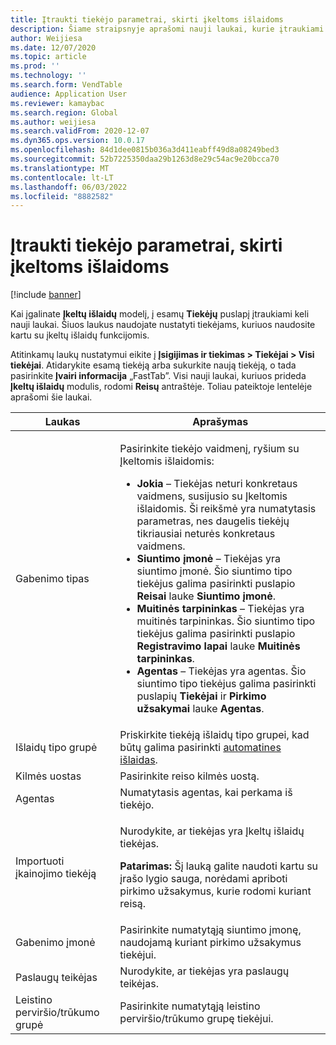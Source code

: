 ```yaml
---
title: Įtraukti tiekėjo parametrai, skirti įkeltoms išlaidoms
description: Šiame straipsnyje aprašomi nauji laukai, kurie įtraukiami į esamą tiekėjų puslapį, kai įgalinate išlaidų modulį Žemė. Šiuos laukus naudojate nustatyti tiekėjams, kuriuos naudosite kartu su įkeltų išlaidų funkcijomis.
author: Weijiesa
ms.date: 12/07/2020
ms.topic: article
ms.prod: ''
ms.technology: ''
ms.search.form: VendTable
audience: Application User
ms.reviewer: kamaybac
ms.search.region: Global
ms.author: weijiesa
ms.search.validFrom: 2020-12-07
ms.dyn365.ops.version: 10.0.17
ms.openlocfilehash: 84d1dee0815b036a3d411eabff49d8a08249bed3
ms.sourcegitcommit: 52b7225350daa29b1263d8e29c54ac9e20bcca70
ms.translationtype: MT
ms.contentlocale: lt-LT
ms.lasthandoff: 06/03/2022
ms.locfileid: "8882582"
---
```

# <a name="vendor-settings-added-for-landed-cost"></a>Įtraukti tiekėjo parametrai, skirti įkeltoms išlaidoms

[!include [banner](../../includes/banner.md)]

Kai įgalinate **Įkeltų išlaidų** modelį, į esamų **Tiekėjų** puslapį įtraukiami keli nauji laukai. Šiuos laukus naudojate nustatyti tiekėjams, kuriuos naudosite kartu su įkeltų išlaidų funkcijomis.

Atitinkamų laukų nustatymui eikite į **Įsigijimas ir tiekimas \> Tiekėjai \> Visi tiekėjai**. Atidarykite esamą tiekėją arba sukurkite naują tiekėją, o tada pasirinkite **Įvairi informacija** „FastTab”. Visi nauji laukai, kuriuos prideda **Įkeltų išlaidų** modulis, rodomi **Reisų** antraštėje. Toliau pateiktoje lentelėje aprašomi šie laukai.

| Laukas | Aprašymas |
|---|---|
| Gabenimo tipas | <p>Pasirinkite tiekėjo vaidmenį, ryšium su Įkeltomis išlaidomis:</p><ul><li>**Jokia** – Tiekėjas neturi konkretaus vaidmens, susijusio su Įkeltomis išlaidomis. Ši reikšmė yra numatytasis parametras, nes daugelis tiekėjų tikriausiai neturės konkretaus vaidmens.</li><li>**Siuntimo įmonė** – Tiekėjas yra siuntimo įmonė. Šio siuntimo tipo tiekėjus galima pasirinkti puslapio **Reisai** lauke **Siuntimo įmonė**.</li><li>**Muitinės tarpininkas** – Tiekėjas yra muitinės tarpininkas. Šio siuntimo tipo tiekėjus galima pasirinkti puslapio **Registravimo lapai** lauke **Muitinės tarpininkas**.</li><li>**Agentas** – Tiekėjas yra agentas. Šio siuntimo tipo tiekėjus galima pasirinkti puslapių **Tiekėjai** ir **Pirkimo užsakymai** lauke **Agentas**.</li></ul> |
| Išlaidų tipo grupė | Priskirkite tiekėją išlaidų tipo grupei, kad būtų galima pasirinkti [automatines išlaidas](auto-cost-setup.md). |
| Kilmės uostas | Pasirinkite reiso kilmės uostą. |
| Agentas | Numatytasis agentas, kai perkama iš tiekėjo. |
| Importuoti įkainojimo tiekėją | <p>Nurodykite, ar tiekėjas yra Įkeltų išlaidų tiekėjas.</p><p>**Patarimas:** Šį lauką galite naudoti kartu su įrašo lygio sauga, norėdami apriboti pirkimo užsakymus, kurie rodomi kuriant reisą.</p> |
| Gabenimo įmonė | Pasirinkite numatytąją siuntimo įmonę, naudojamą kuriant pirkimo užsakymus tiekėjui. |
| Paslaugų teikėjas | Nurodykite, ar tiekėjas yra paslaugų teikėjas. |
| Leistino perviršio/trūkumo grupė | Pasirinkite numatytąją leistino perviršio/trūkumo grupę tiekėjui. |

